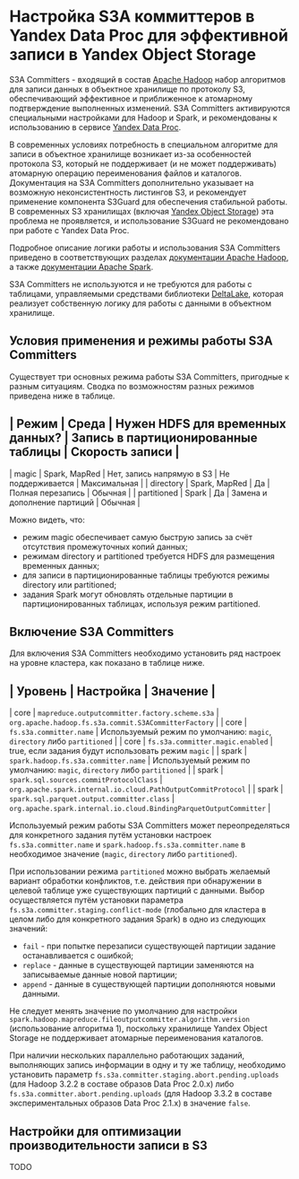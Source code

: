 # Настройка S3A коммиттеров в Yandex Data Proc для эффективной записи в Yandex Object Storage

S3A Committers - входящий в состав [Apache Hadoop](https://hadoop.apache.org/) набор алгоритмов для записи данных в объектное хранилище по протоколу S3, обеспечивающий эффективное и приближенное к атомарному подтверждение выполненных изменений. S3A Committers активируются специальными настройками для Hadoop и Spark, и рекомендованы к использованию в сервисе [Yandex Data Proc](https://cloud.yandex.ru/services/data-proc).

В современных условиях потребность в специальном алгоритме для записи в объектное хранилище возникает из-за особенностей протокола S3, который не поддерживает (и не может поддерживать) атомарную операцию переименования файлов и каталогов. Документация на S3A Committers дополнительно указывает на возможную неконсистентность листингов S3, и рекомендует применение компонента S3Guard для обеспечения стабильной работы. В современных S3 хранилищах (включая [Yandex Object Storage](https://cloud.yandex.ru/services/storage)) эта проблема не проявляется, и использование S3Guard не рекомендовано при работе с Yandex Data Proc.

Подробное описание логики работы и использования S3A Committers приведено в соответствующих разделах [документации Apache Hadoop](https://hadoop.apache.org/docs/stable/hadoop-aws/tools/hadoop-aws/committers.html), а также [документации Apache Spark](https://spark.apache.org/docs/3.0.3/cloud-integration.html).

S3A Committers не используются и не требуются для работы с таблицами, управляемыми средствами библиотеки [DeltaLake](https://delta.io/), которая реализует собственную логику для работы с данными в объектном хранилище.

## Условия применения и режимы работы S3A Committers

Существует три основных режима работы S3A Committers, пригодные к разным ситуациям. Сводка по возможностям разных режимов приведена ниже в таблице.

| Режим        | Среда           | Нужен HDFS для временных данных? | Запись в партиционированные таблицы | Скорость записи |
-----------------------------------------------------------------------------------------------------------------------------
| magic        | Spark, MapRed   | Нет, запись напрямую в S3        | Не поддерживается                   | Максимальная    |
| directory    | Spark, MapRed   | Да                               | Полная перезапись                   | Обычная         |
| partitioned  | Spark           | Да                               | Замена и дополнение партиций        | Обычная         |

Можно видеть, что:
* режим magic обеспечивает самую быструю запись за счёт отсутствия промежуточных копий данных;
* режимам directory и partitioned требуется HDFS для размещения временных данных;
* для записи в партиционированные таблицы требуются режимы directory или partitioned;
* задания Spark могут обновлять отдельные партиции в партиционированных таблицах, используя режим partitioned. 

## Включение S3A Committers

Для включения S3A Committers необходимо установить ряд настроек на уровне кластера, как показано в таблице ниже.

| Уровень | Настройка | Значение |
----------------------------------
| core | `mapreduce.outputcommitter.factory.scheme.s3a` | `org.apache.hadoop.fs.s3a.commit.S3ACommitterFactory` |
| core | `fs.s3a.committer.name` | Используемый режим по умолчанию: `magic`, `directory` либо `partitioned` |
| core | `fs.s3a.committer.magic.enabled` | true, если задания будут использовать режим `magic` |
| spark | `spark.hadoop.fs.s3a.committer.name` | Используемый режим по умолчанию: `magic`, `directory` либо `partitioned` |
| spark | `spark.sql.sources.commitProtocolClass` | `org.apache.spark.internal.io.cloud.PathOutputCommitProtocol` |
| spark | `spark.sql.parquet.output.committer.class` | `org.apache.spark.internal.io.cloud.BindingParquetOutputCommitter` |

Используемый режим работы S3A Committers может переопределяться для конкретного задания путём установки настроек `fs.s3a.committer.name` и `spark.hadoop.fs.s3a.committer.name` в необходимое значение (`magic`, `directory` либо `partitioned`).

При использовании режима `partitioned` можно выбрать желаемый вариант обработки конфликтов, т.е. действия при обнаружении в целевой таблице уже существующих партиций с данными. Выбор осуществляется путём установки параметра `fs.s3a.committer.staging.conflict-mode` (глобально для кластера в целом либо для конкретного задания Spark) в одно из следующих значений:
* `fail` - при попытке перезаписи существующей партиции задание останавливается с ошибкой;
* `replace` - данные в существующей партиции заменяются на записываемые данные новой партиции;
* `append` - данные в существующей партиции дополняются новыми данными.

Не следует менять значение по умолчанию для настройки `spark.hadoop.mapreduce.fileoutputcommitter.algorithm.version` (использование алгоритма 1), поскольку хранилище Yandex Object Storage не поддерживает атомарные переименования каталогов.

При наличии нескольких параллельно работающих заданий, выполняющих запись информации в одну и ту же таблицу, необходимо установить параметр `fs.s3a.committer.staging.abort.pending.uploads` (для Hadoop 3.2.2 в составе образов Data Proc 2.0.x) либо `fs.s3a.committer.abort.pending.uploads` (для Hadoop 3.3.2 в составе экспериментальных образов Data Proc 2.1.x) в значение `false`.

## Настройки для оптимизации производительности записи в S3

TODO